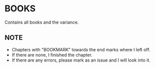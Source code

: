 # BOOKS

Contains all books and the variance.

## NOTE

- Chapters with "BOOKMARK" towards the end marks where I left off.
- If there are none, I finished the chapter.
- If there are any errors, please mark as an issue and I will look into it.
